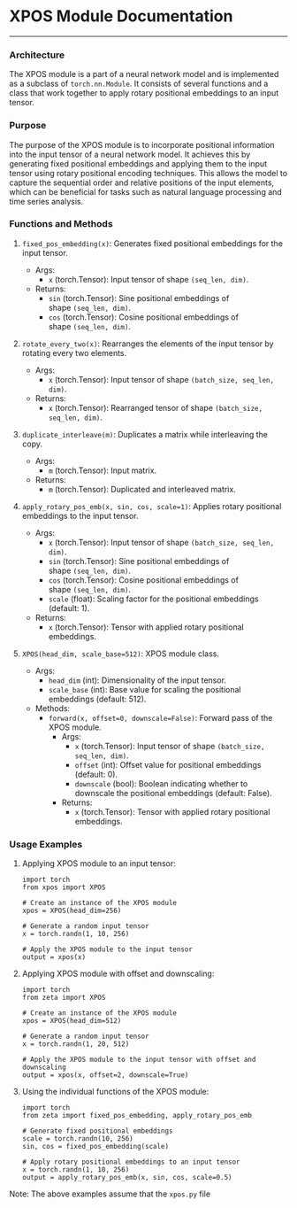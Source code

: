 # XPOS Module Documentation
-------------------------

### Architecture

The XPOS module is a part of a neural network model and is implemented as a subclass of `torch.nn.Module`. It consists of several functions and a class that work together to apply rotary positional embeddings to an input tensor.

### Purpose

The purpose of the XPOS module is to incorporate positional information into the input tensor of a neural network model. It achieves this by generating fixed positional embeddings and applying them to the input tensor using rotary positional encoding techniques. This allows the model to capture the sequential order and relative positions of the input elements, which can be beneficial for tasks such as natural language processing and time series analysis.

### Functions and Methods

1.  `fixed_pos_embedding(x)`: Generates fixed positional embeddings for the input tensor.

    -   Args:
        -   `x` (torch.Tensor): Input tensor of shape `(seq_len, dim)`.
    -   Returns:
        -   `sin` (torch.Tensor): Sine positional embeddings of shape `(seq_len, dim)`.
        -   `cos` (torch.Tensor): Cosine positional embeddings of shape `(seq_len, dim)`.
2.  `rotate_every_two(x)`: Rearranges the elements of the input tensor by rotating every two elements.

    -   Args:
        -   `x` (torch.Tensor): Input tensor of shape `(batch_size, seq_len, dim)`.
    -   Returns:
        -   `x` (torch.Tensor): Rearranged tensor of shape `(batch_size, seq_len, dim)`.
3.  `duplicate_interleave(m)`: Duplicates a matrix while interleaving the copy.

    -   Args:
        -   `m` (torch.Tensor): Input matrix.
    -   Returns:
        -   `m` (torch.Tensor): Duplicated and interleaved matrix.
4.  `apply_rotary_pos_emb(x, sin, cos, scale=1)`: Applies rotary positional embeddings to the input tensor.

    -   Args:
        -   `x` (torch.Tensor): Input tensor of shape `(batch_size, seq_len, dim)`.
        -   `sin` (torch.Tensor): Sine positional embeddings of shape `(seq_len, dim)`.
        -   `cos` (torch.Tensor): Cosine positional embeddings of shape `(seq_len, dim)`.
        -   `scale` (float): Scaling factor for the positional embeddings (default: 1).
    -   Returns:
        -   `x` (torch.Tensor): Tensor with applied rotary positional embeddings.
5.  `XPOS(head_dim, scale_base=512)`: XPOS module class.

    -   Args:
        -   `head_dim` (int): Dimensionality of the input tensor.
        -   `scale_base` (int): Base value for scaling the positional embeddings (default: 512).
    -   Methods:
        -   `forward(x, offset=0, downscale=False)`: Forward pass of the XPOS module.
            -   Args:
                -   `x` (torch.Tensor): Input tensor of shape `(batch_size, seq_len, dim)`.
                -   `offset` (int): Offset value for positional embeddings (default: 0).
                -   `downscale` (bool): Boolean indicating whether to downscale the positional embeddings (default: False).
            -   Returns:
                -   `x` (torch.Tensor): Tensor with applied rotary positional embeddings.

### Usage Examples

1.  Applying XPOS module to an input tensor:

    ```
    import torch
    from xpos import XPOS

    # Create an instance of the XPOS module
    xpos = XPOS(head_dim=256)

    # Generate a random input tensor
    x = torch.randn(1, 10, 256)

    # Apply the XPOS module to the input tensor
    output = xpos(x)
    ```


2.  Applying XPOS module with offset and downscaling:

    ```
    import torch
    from zeta import XPOS

    # Create an instance of the XPOS module
    xpos = XPOS(head_dim=512)

    # Generate a random input tensor
    x = torch.randn(1, 20, 512)

    # Apply the XPOS module to the input tensor with offset and downscaling
    output = xpos(x, offset=2, downscale=True)
    ```
3.  Using the individual functions of the XPOS module:

    ```
    import torch
    from zeta import fixed_pos_embedding, apply_rotary_pos_emb

    # Generate fixed positional embeddings
    scale = torch.randn(10, 256)
    sin, cos = fixed_pos_embedding(scale)

    # Apply rotary positional embeddings to an input tensor
    x = torch.randn(1, 10, 256)
    output = apply_rotary_pos_emb(x, sin, cos, scale=0.5)
    ```

Note: The above examples assume that the `xpos.py` file